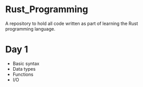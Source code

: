 # Rust_Programming
A repository to hold all code written as part of learning the Rust programming language.

# Day 1
- Basic syntax
- Data types
- Functions
- I/O

